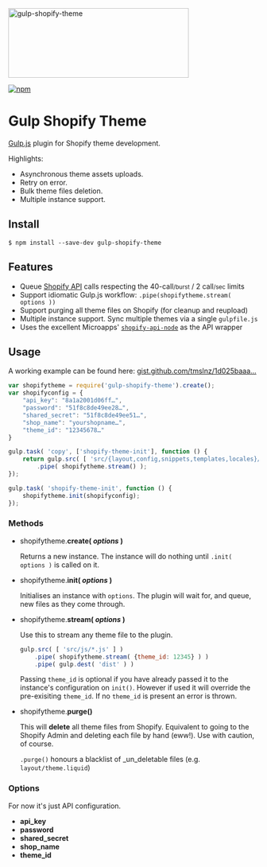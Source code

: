 <img src="https://imgur.com/asPMNcE.png" alt="gulp-shopify-theme" width="363" height="140"/>

[![npm](https://img.shields.io/npm/v/gulp-shopify-theme.svg?maxAge=2592000?style=flat-square)](https://www.npmjs.com/package/gulp-shopify-theme)

# Gulp Shopify Theme

[Gulp.js](https://gulpjs.com) plugin for Shopify theme development.

Highlights:

- Asynchronous theme assets uploads.
- Retry on error.
- Bulk theme files deletion.
- Multiple instance support.

## Install

```shell
$ npm install --save-dev gulp-shopify-theme
```

## Features

- Queue [Shopify API][sapi] calls respecting the 40-call<small>/burst</small> / 2 call<small>/sec</small> limits
- Support idiomatic Gulp.js workflow: `.pipe(shopifytheme.stream( options ))`
- Support purging all theme files on Shopify (for cleanup and reupload)
- Multiple instance support. Sync multiple themes via a single `gulpfile.js`
- Uses the excellent Microapps' [`shopify-api-node`](https://github.com/microapps/Shopify-api-node) as the API wrapper

## Usage

A working example can be found here: [gist.github.com/tmslnz/1d025baaa…](https://gist.github.com/tmslnz/1d025baaa7557a2d994032aa88fb61b3)

```js
var shopifytheme = require('gulp-shopify-theme').create();
var shopifyconfig = {
    "api_key": "8a1a2001d06ff…",
    "password": "51f8c8de49ee28…",
    "shared_secret": "51f8c8de49ee51…",
    "shop_name": "yourshopname…",
    "theme_id": "12345678…"
}

gulp.task( 'copy', ['shopify-theme-init'], function () {
    return gulp.src( [ 'src/{layout,config,snippets,templates,locales}/**/*.*' ] )
        .pipe( shopifytheme.stream() );
});

gulp.task( 'shopify-theme-init', function () {
    shopifytheme.init(shopifyconfig);
});
```

### Methods

- shopifytheme.**create( _options_ )**

	Returns a new instance. The instance will do nothing until `.init( options )` is called on it.
- shopifytheme.**init( _options_ )**

	Initialises an instance with `options`. The plugin will wait for, and queue, new files as they come through.
- shopifytheme.**stream( _options_ )**

	Use this to stream any theme file to the plugin.

	```js
	gulp.src( [ 'src/js/*.js' ] )
        .pipe( shopifytheme.stream( {theme_id: 12345} ) )
        .pipe( gulp.dest( 'dist' ) )
	```

	Passing `theme_id` is optional if you have already passed it to the instance's configuration on `init()`. However if used it will override the pre-exisiting `theme_id`. If no `theme_id` is present an error is thrown.

- shopifytheme.**purge()**

	This will **delete** all theme files from Shopify. Equivalent to going to the Shopify Admin and deleting each file by hand (eww!).
	Use with caution, of course.

	`.purge()` honours a blacklist of _un_deletable files (e.g. `layout/theme.liquid`)

### Options

For now it's just API configuration.

- **api_key**
- **password**
- **shared_secret**
- **shop_name**
- **theme_id**

[sapi]: https://help.shopify.com/api/reference/asset
